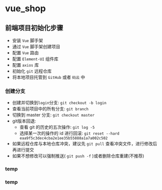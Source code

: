 # vue_shop


## 前端项目初始化步骤
- 安装 `Vue` 脚手架
- 通过 `Vue` 脚手架创建项目
- 配置 `Vue` 路由
- 配置 `Element-UI` 组件库
- 配置 `axios` 库
- 初始化 `git` 远程仓库
- 将本地项目托管到 `GitHub` 或者 `码云` 中


### 创建分支
- 创建并切换到`login`分支: `git checkout -b login`
- 查看当前项目中的所有分支: `git branch`
- 切换到 master 分支: `git checkout master`
- git版本回退:
    - 查看 git 的历史的五次操作: `git log -5 `
    - 选择某一次的操作的 id 进行回滚: `git reset --hard eaa9f5c3dec4cba2e1ee35b55888a1a7a002c502`
- 如果远程仓库与本地仓库冲突，建议先 `git pull` 查看冲突文件，进行修改后再进行提交
- 如果不想修改可以强制推送( `git push -f` )或者删除仓库重建(不推荐)

### temp
### temp

